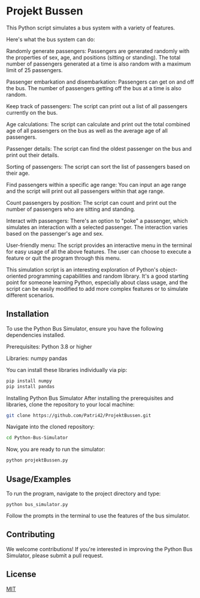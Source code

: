 
# Projekt Bussen

This Python script simulates a bus system with a variety of features.

Here's what the bus system can do:

Randomly generate passengers: Passengers are generated randomly with the properties of sex, age, and positions (sitting or standing). The total number of passengers generated at a time is also random with a maximum limit of 25 passengers.

Passenger embarkation and disembarkation: Passengers can get on and off the bus. The number of passengers getting off the bus at a time is also random.

Keep track of passengers: The script can print out a list of all passengers currently on the bus.

Age calculations: The script can calculate and print out the total combined age of all passengers on the bus as well as the average age of all passengers.

Passenger details: The script can find the oldest passenger on the bus and print out their details.

Sorting of passengers: The script can sort the list of passengers based on their age.

Find passengers within a specific age range: You can input an age range and the script will print out all passengers within that age range.

Count passengers by position: The script can count and print out the number of passengers who are sitting and standing.

Interact with passengers: There's an option to "poke" a passenger, which simulates an interaction with a selected passenger. The interaction varies based on the passenger's age and sex.

User-friendly menu: The script provides an interactive menu in the terminal for easy usage of all the above features. The user can choose to execute a feature or quit the program through this menu.

This simulation script is an interesting exploration of Python's object-oriented programming capabilities and random library. It's a good starting point for someone learning Python, especially about class usage, and the script can be easily modified to add more complex features or to simulate different scenarios.


## Installation

To use the Python Bus Simulator, ensure you have the following dependencies installed.

Prerequisites:
Python 3.8 or higher

Libraries:
numpy
pandas

You can install these libraries individually via pip:

```bash
pip install numpy
pip install pandas
```
    
Installing Python Bus Simulator
After installing the prerequisites and libraries, clone the repository to your local machine:

```bash
git clone https://github.com/Patri42/ProjektBussen.git
```

Navigate into the cloned repository:
```bash
cd Python-Bus-Simulator
```

Now, you are ready to run the simulator:
```bash
python projektBussen.py
```
## Usage/Examples

To run the program, navigate to the project directory and type:
```
python bus_simulator.py
```
Follow the prompts in the terminal to use the features of the bus simulator.


## Contributing

We welcome contributions! If you're interested in improving the Python Bus Simulator, please submit a pull request.

## License

[MIT](https://choosealicense.com/licenses/mit/)

